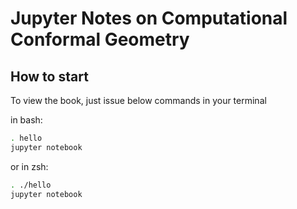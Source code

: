 # Jupyter Notes on Computational Conformal Geometry

How to start
-------------

To view the book, just issue below commands in your terminal

in bash:
```bash
. hello
jupyter notebook
```

or in zsh:
```bash
. ./hello
jupyter notebook
```




